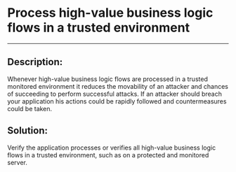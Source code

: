 # Process high-value business logic flows in a trusted environment
-------

## Description:

Whenever high-value business logic flows are processed in a trusted monitored environment
it reduces the movability of an attacker and chances of succeeding to
perform successful attacks. If an attacker should breach your application his actions
could be rapidly followed and countermeasures could be taken.

## Solution:

Verify the application processes or verifies all high-value business logic flows in a
trusted environment, such as on a protected and monitored server.
